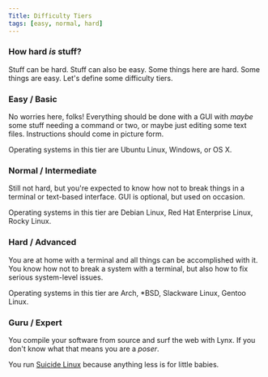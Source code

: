 ```yaml
---
Title: Difficulty Tiers
tags: [easy, normal, hard]
---
```


### How hard *is* stuff?

Stuff can be hard. Stuff can also be easy. Some things here are hard. Some things are easy. Let's define some difficulty tiers.

### Easy / Basic

No worries here, folks! Everything should be done with a GUI with *maybe* some stuff needing a command or two, or maybe just editing some text files. Instructions should come in picture form.

Operating systems in this tier are Ubuntu Linux, Windows, or OS X.

### Normal / Intermediate

Still not hard, but you're expected to know how not to break things in a terminal or text-based interface. GUI is optional, but used on occasion.

Operating systems in this tier are Debian Linux, Red Hat Enterprise Linux, Rocky Linux.

### Hard / Advanced

You are at home with a terminal and all things can be accomplished with it. You know how not to break a system with a terminal, but also how to fix serious system-level issues.

Operating systems in this tier are Arch, *BSD, Slackware Linux, Gentoo Linux.

### Guru / Expert

You compile your software from source and surf the web with Lynx. If you don't know what that means you are a *poser*.

You run [Suicide Linux](https://qntm.org/suicide) because anything less is for little babies.
